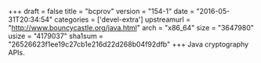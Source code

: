 +++
draft = false
title = "bcprov"
version = "154-1"
date = "2016-05-31T20:34:54"
categories = ['devel-extra']
upstreamurl = "http://www.bouncycastle.org/java.html"
arch = "x86_64"
size = "3647980"
usize = "4179037"
sha1sum = "26526623f1ee19c27cb1e216d22d268b04f92dfb"
+++
Java cryptography APIs.